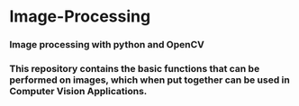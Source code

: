 # Image-Processing
### Image processing with python and OpenCV

### This repository contains the basic functions that can be performed on images, which when put together can be used in Computer Vision Applications.
